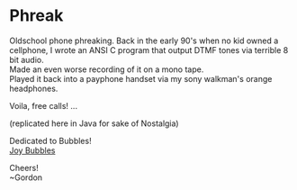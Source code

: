 # Phreak
Oldschool phone phreaking. 
Back in the early 90's when no kid owned a cellphone, 
I wrote an ANSI C program that output DTMF tones via terrible 8 bit audio.     
Made an even worse recording of it on a mono tape.    
Played it back into a payphone handset via my sony walkman's orange headphones.     

Voila, free calls! ...

(replicated here in Java for sake of Nostalgia)   

Dedicated to Bubbles!     
[Joy Bubbles](https://en.wikipedia.org/wiki/Joybubbles)     

Cheers!    
~Gordon

#
